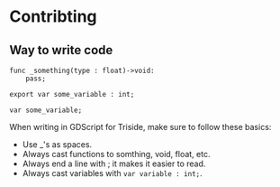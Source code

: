 # Contribting

## Way to write code
```gdscript
func _something(type : float)->void:
	pass;
	
export var some_variable : int;

var some_variable;
```

When writing in GDScript for Triside, make sure to follow these basics:
- Use _'s as spaces.
- Always cast functions to somthing, void, float, etc.
- Always end a line with ; it makes it easier to read.
- Always cast variables with `var variable : int;`.